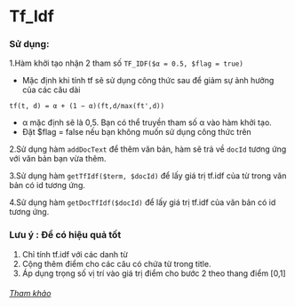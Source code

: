 # Tf_Idf

### Sử dụng:
1.Hàm khởi tạo nhận 2 tham số `TF_IDF($α = 0.5, $flag = true)`
- Mặc định  khi tính tf sẽ sử dụng công thức sau để giảm sự ảnh hưởng của các câu dài
```
tf(t, d) = α + (1 − α)(ft,d/max(ft',d))
```
- α mặc định sẽ là 0,5. Bạn có thể truyền tham số α vào hàm khởi tạo.
- Đặt $flag = false nếu bạn không muốn sử dụng công thức trên

2.Sử dụng hàm `addDocText` để thêm văn bản, hàm sẽ trả về `docId` tương ứng với văn bản bạn vừa thêm.

3.Sử dụng hàm `getTfIdf($term, $docId)` để lấy giá trị tf.idf của từ trong văn bản có id tương ứng.

4.Sử dụng hàm `getDocTfIdf($docId)` để lấy giá trị tf.idf của văn bản có id tương ứng.

### Lưu ý : Để có hiệu quả tốt
1. Chỉ tính tf.idf với các danh từ
2. Cộng thêm điểm cho các câu có chứa từ trong title.
3. Áp dụng trọng số vị trí vào giá trị điểm cho bước 2 theo thang điểm [0,1]

###### [Tham khảo](http://research.nii.ac.jp/ntcir/workshop/OnlineProceedings3/NTCIR3-TSC-SekiY.pdf)
